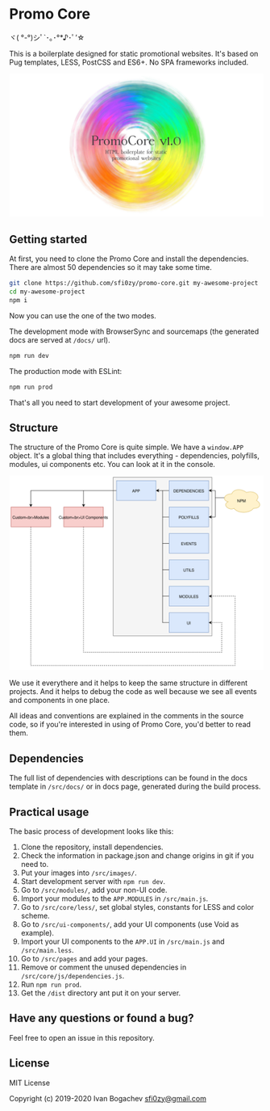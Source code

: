 # Promo Core

ヾ( °-°)シﾟ`･｡･°*♪･ﾟ’☆


This is a boilerplate designed for static promotional websites. It's based on Pug templates, LESS, PostCSS and ES6+. No SPA frameworks included.

![Promo Core v1](/src/images/main.jpg)




## Getting started

At first, you need to clone the Promo Core and install the dependencies. There are almost 50 dependencies so it may take some time.

```sh
git clone https://github.com/sfi0zy/promo-core.git my-awesome-project
cd my-awesome-project
npm i
```

Now you can use the one of the two modes.

The development mode with BrowserSync and sourcemaps (the generated docs are served at ```/docs/``` url).

```sh
npm run dev
```

The production mode with ESLint:

```sh
npm run prod
```

That's all you need to start development of your awesome project.




## Structure

The structure of the Promo Core is quite simple. We have a ```window.APP``` object. It's a global thing that includes everything - dependencies, polyfills, modules, ui components etc. You can look at it in the console.

![App structure](/app-structure.svg)


We use it everythere and it helps to keep the same structure in different projects. And it helps to debug the code as well because we see all events and components in one place.

All ideas and conventions are explained in the comments in the source code, so if you're interested in using of Promo Core, you'd better to read them.



## Dependencies

The full list of dependencies with descriptions can be found in the docs template in ```/src/docs/``` or in docs page, generated during the build process.





## Practical usage

The basic process of development looks like this:

1. Clone the repository, install dependencies.
2. Check the information in package.json and change origins in git if you need to.
3. Put your images into ```/src/images/```.
4. Start development server with ```npm run dev```.
5. Go to ```/src/modules/```, add your non-UI code.
6. Import your modules to the ```APP.MODULES``` in ```/src/main.js```.
7. Go to ```/src/core/less/```, set global styles, constants for LESS and color scheme.
8. Go to ```/src/ui-components/```, add your UI components (use Void as example).
9. Import your UI components to the ```APP.UI``` in ```/src/main.js``` and ```/src/main.less```.
10. Go to ```/src/pages``` and add your pages.
11. Remove or comment the unused dependencies in ```/src/core/js/dependencies.js```.
12. Run ```npm run prod```.
13. Get the ```/dist``` directory ant put it on your server.




## Have any questions or found a bug?

Feel free to open an issue in this repository.



## License

MIT License

Copyright (c) 2019-2020 Ivan Bogachev <sfi0zy@gmail.com>

